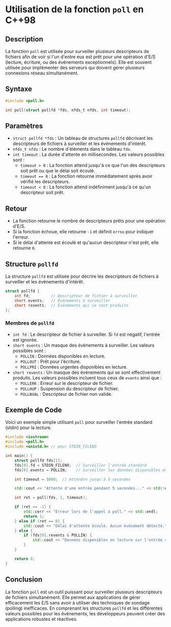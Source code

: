 # Utilisation de la fonction `poll` en C++98

## Description

La fonction `poll` est utilisée pour surveiller plusieurs descripteurs de fichiers afin de voir si l'un d'entre eux est prêt pour une opération d'E/S (lecture, écriture, ou des événements exceptionnels). Elle est souvent utilisée pour implémenter des serveurs qui doivent gérer plusieurs connexions réseau simultanément.

## Syntaxe

```c
#include <poll.h>

int poll(struct pollfd *fds, nfds_t nfds, int timeout);
```

## Paramètres

- `struct pollfd *fds` : Un tableau de structures `pollfd` décrivant les descripteurs de fichiers à surveiller et les événements d'intérêt.
- `nfds_t nfds` : Le nombre d'éléments dans le tableau `fds`.
- `int timeout` : La durée d'attente en millisecondes. Les valeurs possibles sont :
  - `timeout > 0` : La fonction attend jusqu'à ce que l'un des descripteurs soit prêt ou que le délai soit écoulé.
  - `timeout == 0` : La fonction retourne immédiatement après avoir vérifié les descripteurs.
  - `timeout < 0` : La fonction attend indéfiniment jusqu'à ce qu'un descripteur soit prêt.

## Retour

- La fonction retourne le nombre de descripteurs prêts pour une opération d'E/S.
- Si la fonction échoue, elle retourne `-1` et définit `errno` pour indiquer l'erreur.
- Si le délai d'attente est écoulé et qu'aucun descripteur n'est prêt, elle retourne `0`.

## Structure `pollfd`

La structure `pollfd` est utilisée pour décrire les descripteurs de fichiers à surveiller et les événements d'intérêt.

```c
struct pollfd {
    int fd;         // Descripteur de fichier à surveiller
    short events;   // Événements à surveiller
    short revents;  // Événements qui se sont produits
};
```

### Membres de `pollfd`

- `int fd` : Le descripteur de fichier à surveiller. Si `fd` est négatif, l'entrée est ignorée.
- `short events` : Un masque des événements à surveiller. Les valeurs possibles sont :
  - `POLLIN` : Données disponibles en lecture.
  - `POLLOUT` : Prêt pour l'écriture.
  - `POLLPRI` : Données urgentes disponibles en lecture.
- `short revents` : Un masque des événements qui se sont effectivement produits. Les valeurs possibles incluent tous ceux de `events` ainsi que :
  - `POLLERR` : Erreur sur le descripteur de fichier.
  - `POLLHUP` : Suspension du descripteur de fichier.
  - `POLLNVAL` : Descripteur de fichier non valide.

## Exemple de Code

Voici un exemple simple utilisant `poll` pour surveiller l'entrée standard (stdin) pour la lecture.

```cpp
#include <iostream>
#include <poll.h>
#include <unistd.h> // pour STDIN_FILENO

int main() {
    struct pollfd fds[1];
    fds[0].fd = STDIN_FILENO;  // Surveiller l'entrée standard
    fds[0].events = POLLIN;    // Surveiller les données disponibles en lecture

    int timeout = 5000;  // Attendre jusqu'à 5 secondes

    std::cout << "Attente d'une entrée pendant 5 secondes..." << std::endl;

    int ret = poll(fds, 1, timeout);

    if (ret == -1) {
        std::cerr << "Erreur lors de l'appel à poll." << std::endl;
        return 1;
    } else if (ret == 0) {
        std::cout << "Délai d'attente écoulé. Aucun événement détecté." << std::endl;
    } else {
        if (fds[0].revents & POLLIN) {
            std::cout << "Données disponibles en lecture sur l'entrée standard." << std::endl;
        }
    }

    return 0;
}
```

## Conclusion

La fonction `poll` est un outil puissant pour surveiller plusieurs descripteurs de fichiers simultanément. Elle permet aux applications de gérer efficacement les E/S sans avoir à utiliser des techniques de sondage (polling) inefficaces. En comprenant les structures `pollfd` et les différentes valeurs possibles pour les événements, les développeurs peuvent créer des applications robustes et réactives.